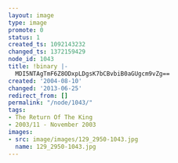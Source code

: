 ```yaml
---
layout: image
type: image
promote: 0
status: 1
created_ts: 1092143232
changed_ts: 1372159429
node_id: 1043
title: !binary |-
  MDI5NTAgTmF6Z8ODxpLDgsK7bCBvbiB0aGUgcm9vZg==
created: '2004-08-10'
changed: '2013-06-25'
redirect_from: []
permalink: "/node/1043/"
tags:
- The Return Of The King
- 2003/11 - November 2003
images:
- src: image/images/129_2950-1043.jpg
  name: 129_2950-1043.jpg
---
```


